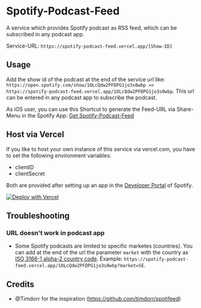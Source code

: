 # Spotify-Podcast-Feed

A service which provides Spotify podcast as RSS feed, which can be subscribed in any podcast app.

Service-URL: `https://spotify-podcast-feed.vercel.app/[Show-ID]`

## Usage

Add the show id of the podcast at the end of the service url like: `https://open.spotify.com/show/1OLcQdw2PFDPG1jo3s0wbp => https://spotify-podcast-feed.vercel.app/1OLcQdw2PFDPG1jo3s0wbp`.
This url can be entered in any podcast app to subscribe the podcast.

As iOS user, you can use this Shortcut to generate the Feed-URL via Share-Menu in the Spotify App: [Get Spotify-Podcast-Feed](https://www.icloud.com/shortcuts/759b8278b3794838bb5b9cd7ad3f343d)

## Host via Vercel
If you like to host your own instance of this service via vercel.com, you have to set the following environment variables:

* clientID
* clientSecret

Both are provided after setting up an app in the [Developer Portal](http://developer.spotify.com) of Spotify.

[![Deploy with Vercel](https://vercel.com/button)](https://vercel.com/new/git/external?repository-url=https%3A%2F%2Fgithub.com%2FThisIsBenny%2FSpotify-Podcast-Feed)

## Troubleshooting
### URL doesn't work in podcast app
* Some Spotify podcasts are limited to specific marketes (countries). You can add at the end of the url the parameter `market` with the country as [ ISO 3166-1 alpha-2 country code](https://en.wikipedia.org/wiki/ISO_3166-1_alpha-2). Èxample: `https://spotify-podcast-feed.vercel.app/1OLcQdw2PFDPG1jo3s0wbp?market=SE`.

## Credits
* @Timdorr for the inspiration (https://github.com/timdorr/spotifeed)
